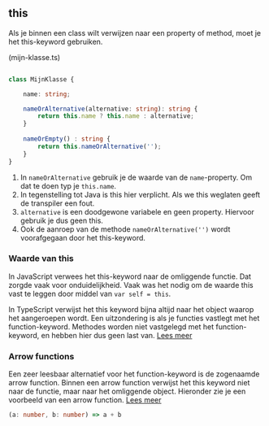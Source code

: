 ## this

Als je binnen een class wilt verwijzen naar een property of method, moet je het this-keyword gebruiken.

(mijn-klasse.ts)
```TypeScript

class MijnKlasse {

    name: string;

    nameOrAlternative(alternative: string): string {
        return this.name ? this.name : alternative;
    }
    
    nameOrEmpty() : string {
        return this.nameOrAlternative('');   
    }
}
```

1. In `nameOrAlternative` gebruik je de waarde van de `name`-property. Om dat te doen typ je `this.name`.
2. In tegenstelling tot Java is this hier verplicht. Als we this weglaten geeft de transpiler een fout. 
2. `alternative` is een doodgewone variabele en geen property. Hiervoor gebruik je dus geen this.
3. Ook de aanroep van de methode `nameOrAlternative('')` wordt voorafgegaan door het this-keyword.

### Waarde van this

In JavaScript verwees het this-keyword naar de omliggende functie. Dat zorgde vaak voor onduidelijkheid. Vaak was het
nodig om de waarde this vast te leggen door middel van `var self = this`.

In TypeScript verwijst het this keyword bijna altijd naar het object waarop het aangeroepen wordt. Een uitzondering is 
als je functies vastlegt met het function-keyword. Methodes worden niet vastgelegd met het function-keyword, en 
hebben hier dus geen last van. [Lees meer](https://www.typescriptlang.org/docs/handbook/functions.html#this)

### Arrow functions

Een zeer leesbaar alternatief voor het function-keyword is de zogenaamde arrow function. Binnen een arrow function 
verwijst het this keyword niet naar de functie, maar naar het omliggende object. Hieronder zie je een voorbeeld van
een arrow function. 
[Lees meer](https://developer.mozilla.org/en-US/docs/Web/JavaScript/Reference/Functions/Arrow_functions)

```TypeScript
(a: number, b: number) => a + b 
```